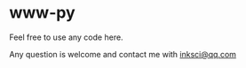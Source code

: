 # www-py

Feel free to use any code here.

Any question is welcome and contact me with inksci@qq.com

